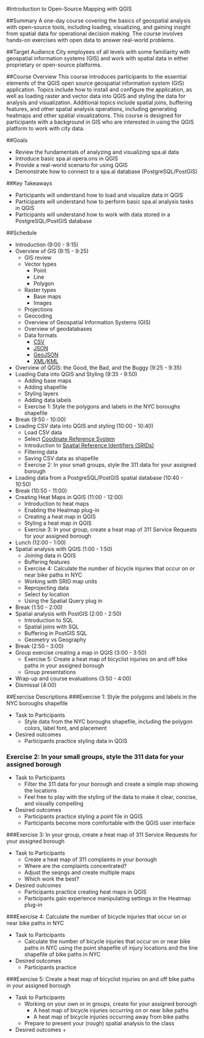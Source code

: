 #Introduction to Open-Source Mapping with QGIS

##Summary
A one-day course covering the basics of geospatial analysis with open-source tools, including loading, visualizing, and gaining insight from spatial data for operational decision making. The course involves hands-on exercises with open data to answer real-world problems.

##Target Audience
City employees of all levels with some familiarity with geospatial information systems (GIS) and work with spatial data in either proprietary or open-source platforms.

##Course Overview
This course introduces participants to the essential elements of the QGIS open source geospatial information system (GIS) application. Topics include how to install and configure the application, as well as loading raster and vector data into QGIS and styling the data for analysis and visualization. Additional topics include spatial joins, buffering features, and other spatial analysis operations, including generating heatmaps and other spatial visualizations. This course is designed for participants with a background in GIS who are interested in using the QGIS platform to work with city data.

##Goals
+ Review the fundamentals of analyzing and visualizing spa.al data
+ Introduce basic spa.al opera.ons in QGIS
+ Provide a real-world scenario for using QGIS
+ Demonstrate how to connect to a spa.al database (PostgreSQL/PostGIS)

##Key Takeaways
+ Participants will understand how to load and visualize data in QGIS
+ Participants will understand how to perform basic spa.al analysis tasks in QGIS
+ Participants will understand how to work with data stored in a PostgreSQL/PostGIS database

##Schedule
+ Introduction (9:00 - 9:15)
+ Overview of GIS (9:15 - 9:25)
	+ GIS review
	+ Vector types
		+ Point
		+ Line
		+ Polygon
	+ Raster types
		+ Base maps
		+ Images
	+ Projections
	+ Geocoding
	+ Overview of Geospatial Information Systems (GIS)
	+ Overview of geodatabases
	+ Data formats
		+ [CSV](https://en.wikipedia.org/wiki/Comma-separated_values)
		+ [JSON](https://en.wikipedia.org/wiki/JSON)
		+ [GeoJSON](http://geojson.org/)
		+ [XML](https://en.wikipedia.org/wiki/XML)/[KML](https://en.wikipedia.org/wiki/Keyhole_Markup_Language)
+ Overview of QGIS: the Good, the Bad, and the Buggy (9:25 - 9:35)
+ Loading Data into QGIS and Styling (9:35 - 9:50)
	+ Adding base maps
	+ Adding shapefile
	+ Styling layers
	+ Adding data labels
	+ Exercise 1: Style the polygons and labels in the NYC boroughs shapefile 
+ Break (9:50 - 10:00)
+ Loading CSV data into QGIS and styling (10:00 - 10:40)
	+ Load CSV data
	+ Select [Coodinate Reference System](https://en.wikipedia.org/wiki/Spatial_reference_system)
	+ Introduction to [Spatial Reference Identifiers (SRIDs)](https://en.wikipedia.org/wiki/SRID)
	+ Filtering data
	+ Saving CSV data as shapefile
	+ Exercise 2: In your small groups, style the 311 data for your assigned borough
+ Loading data from a PostgreSQL/PostGIS spatial database (10:40 - 10:50)
+ Break (10:50 - 11:00)
+ Creating Heat Maps in QGIS (11:00 - 12:00) 
	+ Introduction to heat maps
	+ Enabling the Heatmap plug-in
	+ Creating a heat map in QGIS
	+ Styling a heat map in QGIS
	+ Exercise 3: In your group, create a heat map of 311 Service Requests for your assigned borough
+ Lunch (12:00 - 1:00)
+ Spatial analysis with QGIS (1:00 - 1:50)
	+ Joining data in QGIS
	+ Buffering features
	+ Exercise 4: Calculate the number of bicycle injuries that occur on or near bike paths in NYC
	+ Working with SRID map units
	+ Reprojecting data
	+ Select by location
	+ Using the Spatial Query plug in
+ Break (1:50 - 2:00)
+ Spatial analysis with PostGIS (2:00 - 2:50) 
	+ Introduction to SQL
	+ Spatial joins with SQL
	+ Buffering in PostGIS SQL
	+ Geometry vs Geography
+ Break (2:50 - 3:00)
+ Group exercise creating a map in QGIS (3:00 - 3:50)
	+ Exercise 5: Create a heat map of bicyclist injuries on and off bike paths in your assigned borough
	+ Group presentations
+ Wrap-up and course evaluations (3:50 - 4:00)
+ Dismissal (4:00)

##Exercise Descriptions
###Exercise 1: Style the polygons and labels in the NYC boroughs shapefile 
+ Task to Participants
	+ Style data from the NYC boroughs shapefile, including the polygon colors, label font, and placement
+ Desired outcomes
	+ Participants practice styling data in QGIS

###	Exercise 2: In your small groups, style the 311 data for your assigned borough
+ Task to Participants
	+ Filter the 311 data for your borough and create a simple map showing the locations
	+ Feel free to play with the styling of the data to make it clear, concise, and visually compelling
+ Desired outcomes
	+ Participants practice styling a point file in QGIS
	+ Participants become more comfortable with the QGIS user interface

###Exercise 3: In your group, create a heat map of 311 Service Requests for your assigned borough
+ Task to Participants
	+ Create a heat map of 311 complaints in your borough
	+ Where are the complaints concentrated? 
	+ Adjust the seqngs and create multiple maps
	+ Which work the best?
+ Desired outcomes
	+ Participants practice creating heat maps in QGIS
	+ Participants gain experience manipulating settings in the Heatmap plug-in

###Exercise 4: Calculate the number of bicycle injuries that occur on or near bike paths in NYC
+ Task to Participants
	+ Calculate the number of bicycle injuries that occur on or near bike paths in NYC using the point shapefile of injury locations and the line shapefile of bike paths in NYC
+ Desired outcomes
	+ Participants practice 

###Exercise 5: Create a heat map of bicyclist injuries on and off bike paths in your assigned borough
+ Task to Participants
	+ Working on your own or in groups, create for your assigned borough
		+ A heat map of bicycle injuries occurring on or near bike paths		+ A heat map of bicycle injuries occurring away from bike paths	+ Prepare to present your (rough) spatial analysis to the class
+ Desired outcomes
	+ 
